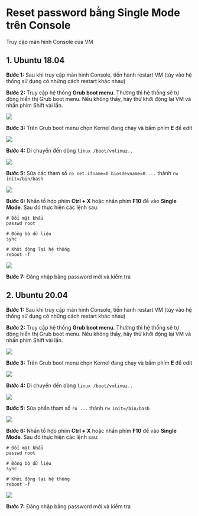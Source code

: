 # Reset password bằng Single Mode trên Console

Truy cập màn hình Console của VM

## 1. Ubuntu 18.04
**Bước 1:** Sau khi truy cập màn hình Console, tiến hành restart VM (tùy vào hệ thống sử dụng có những cách restart khác nhau)

**Bước 2:** Truy cập hệ thống **Grub boot menu**. Thường thì hệ thống sẽ tự động hiển thị Grub boot menu. Nếu không thấy, hãy thử khởi động lại VM và nhấn phím Shift vài lần.

<img src="https://i.imgur.com/nWUyCr7.png">

**Bước 3:** Trên Grub boot menu chọn Kernel đang chạy và bấm phím **E** để edit

<img src="https://i.imgur.com/MQjcmmm.png">

**Bước 4:** Di chuyển đến dòng `linux /boot/vmlinuz..`

<img src="https://i.imgur.com/kgjpzwV.png">

**Bước 5:** Sửa các tham số `ro net.ifname=0 biosdevname=0 ...` thành `rw init=/bin/bash`

<img src="https://i.imgur.com/scueU5b.png">

**Bước 6:** Nhấn tổ hợp phím **Ctrl + X** hoặc nhấn phím **F10** để vào **Single Mode**. Sau đó thực hiện các lệnh sau:
```
# Đổi mật khẩu
passwd root
 
# Đồng bộ dữ liệu
sync
 
# Khởi động lại hệ thống
reboot -f
```

<img src="https://i.imgur.com/8Qx0pc2.png">

**Bước 7:** Đăng nhập bằng password mới và kiểm tra


## 2. Ubuntu 20.04
**Bước 1:** Sau khi truy cập màn hình Console, tiến hành restart VM (tùy vào hệ thống sử dụng có những cách restart khác nhau)

**Bước 2:** Truy cập hệ thống **Grub boot menu**. Thường thì hệ thống sẽ tự động hiển thị Grub boot menu. Nếu không thấy, hãy thử khởi động lại VM và nhấn phím Shift vài lần.

<img src="https://i.imgur.com/f8FaLcE.png">

**Bước 3:** Trên Grub boot menu chọn Kernel đang chạy và bấm phím **E** để edit

<img src="https://i.imgur.com/4rNxC4a.png">

**Bước 4:** Di chuyển đến dòng `linux /boot/vmlinuz..`

<img src="https://i.imgur.com/dHxvDOy.png">

**Bước 5:** Sửa phần tham số `ro ...` thành `rw init=/bin/bash`

<img src="https://i.imgur.com/cBCZp2K.png">

**Bước 6:** Nhấn tổ hợp phím **Ctrl + X** hoặc nhấn phím **F10** để vào **Single Mode**. Sau đó thực hiện các lệnh sau:
```
# Đổi mật khẩu
passwd root
 
# Đồng bộ dữ liệu
sync
 
# Khởi động lại hệ thống
reboot -f
```

<img src="https://i.imgur.com/eNiQFFa.png">

**Bước 7:** Đăng nhập bằng password mới và kiểm tra